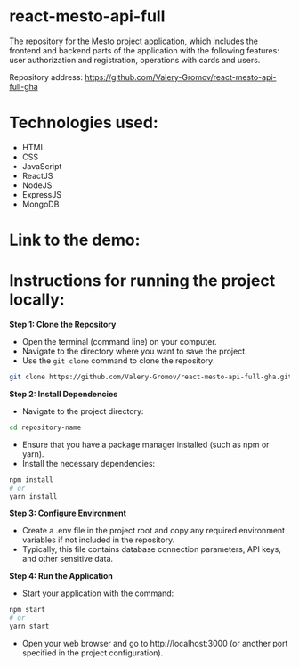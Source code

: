 # react-mesto-api-full
The repository for the Mesto project application, which includes the frontend and backend parts of the application with the following features: user authorization and registration, operations with cards and users. 

Repository address: https://github.com/Valery-Gromov/react-mesto-api-full-gha

# Technologies used:
- HTML
- CSS
- JavaScript
- ReactJS
- NodeJS
- ExpressJS
- MongoDB

# Link to the demo:



# Instructions for running the project locally:

**Step 1: Clone the Repository**
- Open the terminal (command line) on your computer.
- Navigate to the directory where you want to save the project.
- Use the `git clone` command to clone the repository:

```bash
git clone https://github.com/Valery-Gromov/react-mesto-api-full-gha.git
```

**Step 2: Install Dependencies**
- Navigate to the project directory:
```bash
cd repository-name
```
- Ensure that you have a package manager installed (such as npm or yarn).
- Install the necessary dependencies:
```bash
npm install
# or
yarn install
```

**Step 3: Configure Environment**
- Create a .env file in the project root and copy any required environment variables if not included in the repository.
- Typically, this file contains database connection parameters, API keys, and other sensitive data.

**Step 4: Run the Application**
- Start your application with the command:
```bash
npm start
# or
yarn start
```
- Open your web browser and go to http://localhost:3000 (or another port specified in the project configuration).




